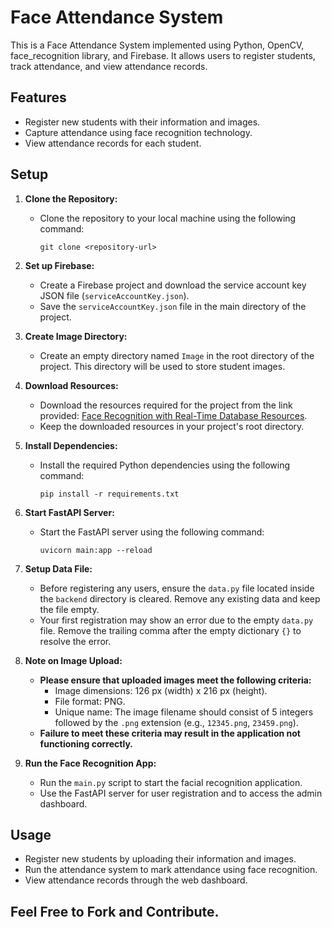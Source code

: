 # Face Attendance System

This is a Face Attendance System implemented using Python, OpenCV, face_recognition library, and Firebase. It allows users to register students, track attendance, and view attendance records.

## Features

- Register new students with their information and images.
- Capture attendance using face recognition technology.
- View attendance records for each student.

## Setup

1. **Clone the Repository:**
   - Clone the repository to your local machine using the following command:
     ```
     git clone <repository-url>
     ```

2. **Set up Firebase:**
   - Create a Firebase project and download the service account key JSON file (`serviceAccountKey.json`).
   - Save the `serviceAccountKey.json` file in the main directory of the project.

3. **Create Image Directory:**
   - Create an empty directory named `Image` in the root directory of the project. This directory will be used to store student images.

4. **Download Resources:**
   - Download the resources required for the project from the link provided: [Face Recognition with Real-Time Database Resources](https://www.computervision.zone/courses/face-recognition-with-real-time-database/).
   - Keep the downloaded resources in your project's root directory.

5. **Install Dependencies:**
   - Install the required Python dependencies using the following command:
     ```
     pip install -r requirements.txt
     ```

6. **Start FastAPI Server:**
   - Start the FastAPI server using the following command:
     ```
     uvicorn main:app --reload
     ```

7. **Setup Data File:**
   - Before registering any users, ensure the `data.py` file located inside the `backend` directory is cleared. Remove any existing data and keep the file empty.
   - Your first registration may show an error due to the empty `data.py` file. Remove the trailing comma after the empty dictionary `{}` to resolve the error.

8. **Note on Image Upload:**
   - **Please ensure that uploaded images meet the following criteria:**
     - Image dimensions: 126 px (width) x 216 px (height).
     - File format: PNG.
     - Unique name: The image filename should consist of 5 integers followed by the `.png` extension (e.g., `12345.png`, `23459.png`).
   - **Failure to meet these criteria may result in the application not functioning correctly.**

9. **Run the Face Recognition App:**
   - Run the `main.py` script to start the facial recognition application.
   - Use the FastAPI server for user registration and to access the admin dashboard.



## Usage

- Register new students by uploading their information and images.
- Run the attendance system to mark attendance using face recognition.
- View attendance records through the web dashboard.

## Feel Free to Fork and Contribute. 
